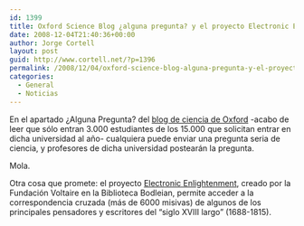 ```yaml
---
id: 1399
title: Oxford Science Blog ¿alguna pregunta? y el proyecto Electronic Enlightenment
date: 2008-12-04T21:40:36+00:00
author: Jorge Cortell
layout: post
guid: http://www.cortell.net/?p=1396
permalink: /2008/12/04/oxford-science-blog-alguna-pregunta-y-el-proyecto-electronic-enlightenment/
categories:
  - General
  - Noticias
---
```

En el apartado ¿Alguna Pregunta? del <a title="www.ox.ac.uk/scienceblog" href="http://www.ox.ac.uk/scienceblog" target="_blank">blog de ciencia de Oxford</a> -acabo de leer que sólo entran 3.000 estudiantes de los 15.000 que solicitan entrar en dicha universidad al año- cualquiera puede enviar una pregunta seria de ciencia, y profesores de dicha universidad postearán la pregunta.
  
Mola.

Otra cosa que promete: el proyecto <a title="www.e-enlightenment.com" href="http://www.e-enlightenment.com" target="_blank">Electronic Enlightenment</a>, creado por la Fundación Voltaire en la Biblioteca Bodleian, permite acceder a la correspondencia cruzada (más de 6000 misivas) de algunos de los principales pensadores y escritores del &#8220;siglo XVIII largo&#8221; (1688-1815).